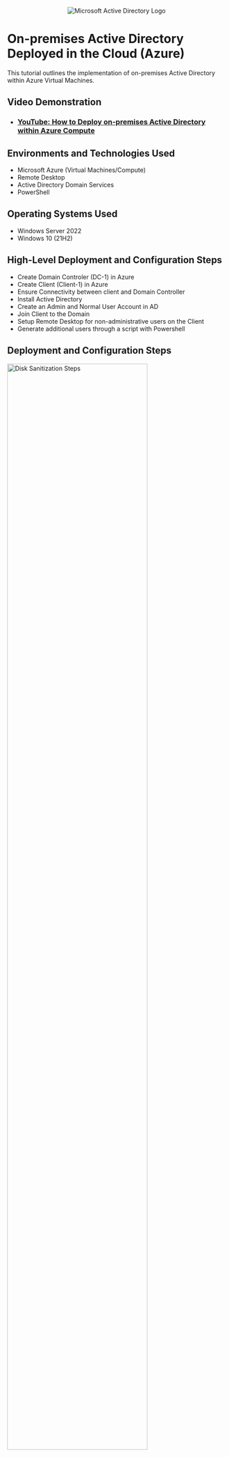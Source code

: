 <p align="center">
<img src="https://i.imgur.com/pU5A58S.png" alt="Microsoft Active Directory Logo"/>
</p>

<h1>On-premises Active Directory Deployed in the Cloud (Azure)</h1>
This tutorial outlines the implementation of on-premises Active Directory within Azure Virtual Machines.<br />


<h2>Video Demonstration</h2>

- ### [YouTube: How to Deploy on-premises Active Directory within Azure Compute](https://www.youtube.com)

<h2>Environments and Technologies Used</h2>

- Microsoft Azure (Virtual Machines/Compute)
- Remote Desktop
- Active Directory Domain Services
- PowerShell

<h2>Operating Systems Used </h2>

- Windows Server 2022
- Windows 10 (21H2)

<h2>High-Level Deployment and Configuration Steps</h2>

- Create Domain Controler (DC-1) in Azure
- Create Client (Client-1) in Azure
- Ensure Connectivity between client and Domain Controller
- Install Active Directory
- Create an Admin and Normal User Account in AD
- Join Client to the Domain
- Setup Remote Desktop for non-administrative users on the Client
- Generate additional users through a script with Powershell

<h2>Deployment and Configuration Steps</h2>

<p>
<img src="https://i.imgur.com/VypWiOY.png" height="80%" width="80%" alt="Disk Sanitization Steps"/>
</p>
<p>
<p>
<img src="https://i.imgur.com/UyI78Ek.png" height="80%" width="80%" alt="Disk Sanitization Steps"/>
</p>
<p>
 
- Setup Domain Controler in Azure
  - Create a Virtual Machine
    - Create a Resource Group: "AD-lab" 
    - Name: "DC-1"
    - Set to a region: "East US"
    - Set to use an image of Windows Server 2022
    - Minimum of 2 cpu
    - Create a user name: labuser
    - Create a password
    - Validate and create    
      - Take note of the Resouce Group and Virtual Netowrk (Vnet) that get created at this time

 
<p>
<img src="https://i.imgur.com/DCPtIyi.png" height="80%" width="80%" alt="Disk Sanitization Steps"/>
</p>
<p>

- Set Domain Controller's NIC Private IP address to be static
  - Click on the DC-1 VM in the Virtual Machine tab
  - Click on the Networking tab
  - Click on the NIC labled "Network Interface: ******"
  - Click IP Configurations
  - Click Ipconfig1
  - Change the Assignment from Dynamic to Static and save (This maintains one IP address to stay assigned to our Domain Controller)
 
  
</p>
<br />

<p>
<img src="https://i.imgur.com/6qp3XeL.png" height="80%" width="80%" alt="Disk Sanitization Steps"/>
</p>
<p>
<p>
<img src="https://i.imgur.com/kklzGBh.png" height="80%" width="80%" alt="Disk Sanitization Steps"/>
</p>
<p>
 
- Create a Client VM (Client-1)
  - Create a Virtual Machine
    - Add to Rescource Group: "Ad-lab"
    - Name: "Client-1"
    - Set to region: Use the same as the previous VM (East US)
    - Set to use an image of Windows 10
    - Minimum of 2 cpu
    - Check the License Agreement box
    - Validate and create
      - Ensure that this VM is in the same Vnet as DC-1
 
</p>
<br />

<p>
<img src="https://i.imgur.com/7kK0GiT.png" height="80%" width="80%" alt="Disk Sanitization Steps"/>
</p>
<p>

- Ensure Connectivity between the client and Domain Controller
  - Login to Client-1 with Remote Desktop and ping DC-1's private IP (It should time out)
 
</p>
<br />
 
<p>
<img src="https://i.imgur.com/P04xqsZ.png" height="80%" width="80%" alt="Disk Sanitization Steps"/>
</p>
<p>
 
 - Login to the Domain Controller and enable ICMPv4 on the local Windows Firewall
   - Windows Defender Firewall -> Advanced Settings -> Inbound Rules -> Sort by Protocol and locate ICMPv4 -> [X] Core Network Diagnostics - ICMP Echo Request (ICMPv4 -out) There are two of these to enable, one private, one Domain 
 
</p>
<br />

<p>
<img src="https://i.imgur.com/6oiQzR8.png" height="80%" width="80%" alt="Disk Sanitization Steps"/>
</p>
<p> 
 
 - Check back at Client-1 to see the ping succeed
 
</p>
<br />

<p>
<img src="https://i.imgur.com/f68ofj9.png" height="80%" width="80%" alt="Disk Sanitization Steps"/>
</p>
<p>
<p>
<p>
<img src="https://i.imgur.com/s8vZSI7.png" height="80%" width="80%" alt="Disk Sanitization Steps"/>
</p>
<p>
<p>
 
- Install Active Directory
 - Login to DC-1 and install Active Directory Domain Services 
   - Add Roles and Features on the Server Manager window -> Follow the default install prompts until "select a server from the server pool" -> [x] Active Directory Domain Services -> Follow all default install prompts, checking required restart boxes until allowed to install -> Install

</p>
<br /> 
 
<p>
<img src="https://i.imgur.com/Ygy2Lx3.png" height="80%" width="80%" alt="Disk Sanitization Steps"/>
</p>
<p>
<p> 
<p>
<img src="https://i.imgur.com/cUZ18G3.png" height="80%" width="80%" alt="Disk Sanitization Steps"/>
</p>
<p>
<p>

- Post Deployment Configuration
 - Click the flag in the Server Manager -> Promote this server to a Domain Controller -> Add a new forest "mydomain.com" -> next 

</p>
<br />

<p> 
<img src="https://i.imgur.com/N52HG0r.png" height="80%" width="80%" alt="Disk Sanitization Steps"/>
</p>
<p>
<p>

- Input a password -> next
  - Follow default prompts until able to install -> Install (this may take a few minutes)
- Restart and log back into DC-1 as user: mydomain.com\labuser

</p>
<br />

<p>
<img src="https://i.imgur.com/CyVBlf2.png" height="80%" width="80%" alt="Disk Sanitization Steps"/>
</p>
<p>
<p>

- Create an Admin and Normal User Account in Active Directory
  - In Active Directory Users and Computers (ADUC), create an Organizationl Unit (OU) called "_EMPLOYEES"
    - Tools -> Active directory Users and Computers -> Right-click "mydomain.com" -> new -> Organizational Unit (OU) -> _EMPLOYEES -> Ok
  - Create a new OU named "_ADMINS"
    - Right-click "mydomain.com" -> new -> OU -> _ADMINS -> Ok
</p>
<br />
 
<p> 
<img src="https://i.imgur.com/n9Vz1A6.png" height="80%" width="80%" alt="Disk Sanitization Steps"/>
</p>
<p>
 
 - Create a enw employee named "Jane Doe" (same password) with the username of "jane_admin"
   - Right-click "_EMPLOYEES" -> new -> user -> fill in information -> next -> Input password (uncheck to force a password change at login for lab purposes) -> next -> Finish
 
</p>
<br />
 
<p> 
<img src="https://i.imgur.com/x0xLSzv.png" height="80%" width="80%" alt="Disk Sanitization Steps"/>
</p>
<p>

 - Add jane_admin to the "Domain Admins" Security group 
   - Double-click "Jane Doe" -> Member of -> add -> Domain Admin -> Check Name -> Ok -> Apply -> Ok
 - Log out/close the Remote Desktop connection to DC-1 and log back in as "mydomain.com\jane_admin"
     - Use jane_admin as your admin account from now on

</p>
<br />

<p> 
<img src="https://i.imgur.com/yKDsLbX.png" height="80%" width="80%" alt="Disk Sanitization Steps"/>
</p>
<p>
 
- Join Client-1 to your domain (mydomain.com)
  - From the Azure Portal, set Client-1's DNS settings to the DC's private IP address
    - Click the Client-1 VM -> Networking -> click Client-1's NIC labled Network Interface: **** -> DNS Server -> Custom -> insert private IP of DC-1 -> Save
  - From the Azure Portal, restart Client-1

</p>
<br />

<p> 
<img src="https://i.imgur.com/hdqFhLB.png" height="80%" width="80%" alt="Disk Sanitization Steps"/>
</p>
<p>
 
- Login to Client-1 (Remote Desktop) as the original local admin (labuser) and joing it to the domain (computer will restart)
  - Right-click Start -> System -> Rename this PC (advanced) -> Change -> Domain -> mydomain.com -> Ok -> user "mydomain.com\jane_admin" and password -> Ok
 - You will be prompted to restart, restart Client-1 with "mydomain.com\jane_admin"

</p>
<br />

<p> 
<img src="https://i.imgur.com/wga0Mng.png" height="80%" width="80%" alt="Disk Sanitization Steps"/>
</p>
<p>
 
- Login to the Domain Controller (Remote Desktop) and verify Client-1 shows up in Active Directory Users and Computers inside the "Computers" container on the root of the domain
- Create a new OU named "_CLIENTS" and drag Client-1 into it

</p>
<br />

<p> 
<img src="https://i.imgur.com/OEegmIq.png" height="80%" width="80%" alt="Disk Sanitization Steps"/>
</p>
<p>
 
- Setup Remote Desktop for non-administrative users on Client-1
  - Log into Client-1 as mydomain.com\jane_admin
    - Right-click start -> System -> Remote Desktop -> "Select Users that can remotley access this PC" -> add -> "domain users" -> check names -> Ok -> Ok
  - You can now log into Client-1 as a normal, non-adminstative user (This would normlly be done with a Group Policy to change multiple systems at once)

</p>
<br />

<p> 
<img src="https://i.imgur.com/OEegmIq.png" height="80%" width="80%" alt="Disk Sanitization Steps"/>
</p>
<p>

- Create additional users 
  - Login to DC-1 as jane_admin
  - Open Powershell_ise as an administrator
  - Create a new File and paste contents of the provided script into the new File
  - Run te script and observe the accounts being created

</p>
<br /> 

<p> 
<img src="https://i.imgur.com/OEegmIq.png" height="80%" width="80%" alt="Disk Sanitization Steps"/>
</p>
<p>

- Open ADUC and observe the accounts in the appropriate OU
- Attempt to log into Client-1 with one of the accounts generated
